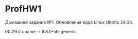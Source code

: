 # ProfHW1
Домашнее задание №1. Обновление ядра Linux Ubintu 24.04.

00:29 # uname -r
6.8.0-56-generic

